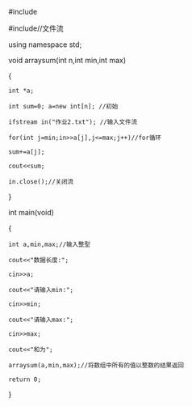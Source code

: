  #include<iostream>
 
 #include<fstream>//文件流
 
using namespace std;

void arraysum(int n,int min,int max)

{ 
	
	int *a; 
	
	int sum=0; a=new int[n]; //初始
    
    ifstream in("作业2.txt"); //输入文件流
	
	for(int j=min;in>>a[j],j<=max;j++)//for循环	
	
	sum+=a[j];
    
    cout<<sum;
	
	in.close();//关闭流

}

int main(void)

{
	
	int a,min,max;//输入整型
	
	cout<<"数据长度:";
	
	cin>>a;
	
	cout<<"请输入min:";
	
	cin>>min;
	
	cout<<"请输入max:";
	
	cin>>max;
	
	cout<<"和为"; 
	
	arraysum(a,min,max);//将数组中所有的值以整数的结果返回 
	
	return 0; 
	
}
